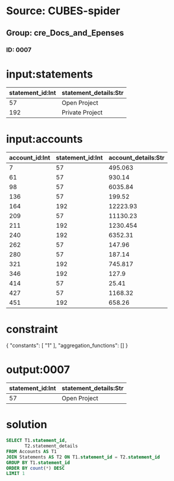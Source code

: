 # Source: CUBES-spider
## Group: cre_Docs_and_Epenses
### ID: 0007

# input:statements

| statement_id:Int | statement_details:Str |
|---|---|
| 57 | Open Project |
| 192 | Private Project |

# input:accounts

| account_id:Int | statement_id:Int | account_details:Str |
|---|---|---|
| 7 | 57 | 495.063 |
| 61 | 57 | 930.14 |
| 98 | 57 | 6035.84 |
| 136 | 57 | 199.52 |
| 164 | 192 | 12223.93 |
| 209 | 57 | 11130.23 |
| 211 | 192 | 1230.454 |
| 240 | 192 | 6352.31 |
| 262 | 57 | 147.96 |
| 280 | 57 | 187.14 |
| 321 | 192 | 745.817 |
| 346 | 192 | 127.9 |
| 414 | 57 | 25.41 |
| 427 | 57 | 1168.32 |
| 451 | 192 | 658.26 |

# constraint

{
  "constants": [
    "1"
  ],
  "aggregation_functions": []
}

# output:0007

| statement_id:Int | statement_details:Str |
|---|---|
| 57 | Open Project |

# solution

```sql
SELECT T1.statement_id,
       T2.statement_details
FROM Accounts AS T1
JOIN Statements AS T2 ON T1.statement_id = T2.statement_id
GROUP BY T1.statement_id
ORDER BY count(*) DESC
LIMIT 1
```
